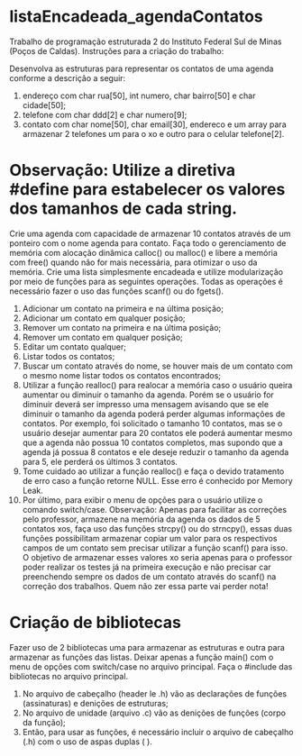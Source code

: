 # listaEncadeada_agendaContatos 
Trabalho de programação estruturada 2 do Instituto Federal Sul de Minas (Poços de Caldas).
Instruções para a criação do trabalho:

Desenvolva as estruturas para representar os contatos de uma agenda conforme a descrição a seguir:

1. endereço com char rua[50], int numero, char bairro[50] e char cidade[50];
2. telefone com char ddd[2] e char numero[9];
3. contato com char nome[50], char email[30], endereco e um array para armazenar 2 telefones um para o
xo e outro para o celular telefone[2].

# Observação: Utilize a diretiva #define para estabelecer os valores dos tamanhos de cada string.

Crie uma agenda com capacidade de armazenar 10 contatos através de um ponteiro com o nome agenda
para contato. Faça todo o gerenciamento de memória com alocação dinâmica calloc() ou malloc() e libere
a memória com free() quando não for mais necessária, para otimizar o uso da memória.
Crie uma lista simplesmente encadeada e utilize modularização por meio de funções para as seguintes
operações. Todas as operações é necessário fazer o uso das funções scanf() ou do fgets().

1. Adicionar um contato na primeira e na última posição;
2. Adicionar um contato em qualquer posição;
3. Remover um contato na primeira e na última posição;
4. Remover um contato em qualquer posição;
5. Editar um contato qualquer;
6. Listar todos os contatos;
7. Buscar um contato através do nome, se houver mais de um contato com o mesmo nome listar todos os
contatos encontrados;
8. Utilizar a função realloc() para realocar a memória caso o usuário queira aumentar ou diminuir o
tamanho da agenda. Porém se o usuário for diminuir deverá ser impresso uma mensagem avisando que
se ele diminuir o tamanho da agenda poderá perder algumas informações de contatos. Por exemplo,
foi solicitado o tamanho 10 contatos, mas se o usuário desejar aumentar para 20 contatos ele poderá
aumentar mesmo que a agenda não possua 10 contatos completos, mas supondo que a agenda já possua
8 contatos e ele deseje reduzir o tamanho da agenda para 5, ele perderá os últimos 3 contatos.
9. Tome cuidado ao utilizar a função realloc() e faça o devido tratamento de erro caso a função retorne
NULL. Esse erro é conhecido por Memory Leak.
10. Por último, para exibir o menu de opções para o usuário utilize o comando switch/case.
Observação: Apenas para facilitar as correções pelo professor, armazene na memória da agenda os dados
de 5 contatos xos, faça uso das funções strcpy() ou do strncpy(), essas duas funções possibilitam armazenar
copiar um valor para os respectivos campos de um contato sem precisar utilizar a função scanf() para isso. O
objetivo de armazenar esses valores xo seria apenas para o professor poder realizar os testes já na primeira
execução e não precisar car preenchendo sempre os dados de um contato através do scanf() na correção dos
trabalhos. Quem não zer essa parte vai perder nota!

# Criação de bibliotecas
Fazer uso de 2 bibliotecas uma para armazenar as estruturas e outra para armazenar as funções das listas.
Deixar apenas a função main() com o menu de opções com switch/case no arquivo principal. Faça o #include
das bibliotecas no arquivo principal.
1. No arquivo de cabeçalho (header le .h) vão as declarações de funções (assinaturas) e denições de
estruturas;
2. No arquivo de unidade (arquivo .c) vão as denições de funções (corpo da função);
3. Então, para usar as funções, é necessário incluir o arquivo de cabeçalho (.h) com o uso de aspas duplas
( ).
